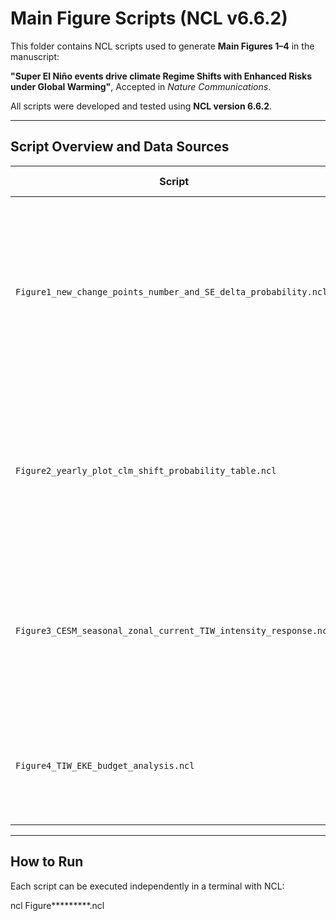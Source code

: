 
# Main Figure Scripts (NCL v6.6.2)

This folder contains NCL scripts used to generate **Main Figures 1–4** in the manuscript:

**"Super El Niño events drive climate Regime Shifts with Enhanced Risks under Global Warming"**, Accepted in *Nature Communications*.

All scripts were developed and tested using **NCL version 6.6.2**.

---

## Script Overview and Data Sources

| Script | Figure | Description | Required Data |
|--------|--------|-------------|---------------|
| `Figure1_new_change_points_number_and_SE_delta_probability.ncl` | Fig. 1 |Calculates the number of detected regime‐shift change points and the probability difference between Super El Niño (SE) years and non-SE years | Regime‐shift detection results (change points, probabilities) and Super El Niño event years|
| `Figure2_yearly_plot_clm_shift_probability_table.ncl` | Fig. 2 | Plots the yearly probability of climate regime shifts, highlighting differences between Super El Niño and normal years | Yearly or decadal regime‐shift probability data derived from observational time series |
| `Figure3_CESM_seasonal_zonal_current_TIW_intensity_response.ncl` | Fig. 3 | Seasonal evolution of background conditions and TIW intensity under different CO2 simulations in CESM-UHR | four TIW metrics in CESM-UHR: EKE, SST, SSH, and VVEL fields|
| `Figure4_TIW_EKE_budget_analysis.ncl` | Fig. 4 | TIW-EKE budget analysis under different CO2 simulations in CESM-UHR | Barotrpic energy conversion rate and Baroclinic energy conversion rate in CESM-UHR |

---

## How to Run

Each script can be executed independently in a terminal with NCL:

ncl Figure*********.ncl
